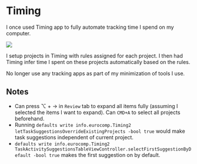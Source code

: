 # Timing

I once used Timing app to fully automate tracking time I spend on my computer.

![](https://i.imgur.com/tj0nmih.png)

I setup projects in Timing with rules assigned for each project. I then had Timing infer time I spent on these projects automatically based on the rules.

No longer use any tracking apps as part of my minimization of tools I use.

## Notes

* Can press ⌥ + → in `Review` tab to expand all items fully \(assuming I selected the items I want to expand\). Can `CMD+A` to select all projects beforehand.
* Running `defaults write info.eurocomp.Timing2 letTaskSuggestionsOverrideExistingProjects -bool true` would make task suggestions independent of current project.
* `defaults write info.eurocomp.Timing2 TaskActivitySuggestionsTableViewController.selectFirstSuggestionByDefault -bool true` makes the first suggestion on by default.

